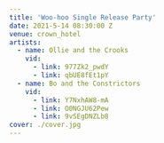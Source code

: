 ```yaml
---
title: 'Woo-hoo Single Release Party'
date: 2021-5-14 08:30:00 Z
venue: crown_hotel
artists:
  - name: Ollie and the Crooks
    vid:
      - link: 977Zk2_pwdY
      - link: qbUE8fEt1pY
  - name: Bo and the Constrictors
    vid:
      - link: Y7NxhAW8-mA
      - link: O0NGJU62Pew
      - link: 9vSEgDNZLb8
cover: ./cover.jpg
---
```

